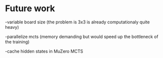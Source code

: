 # Future work

  -variable board size (the problem is 3x3 is already computationaly quite heavy)
  
  -parallelize mcts (memory demanding but would speed up the bottleneck of the training)
  
  -cache hidden states in MuZero MCTS
